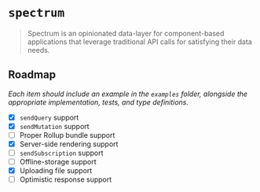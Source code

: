 # `spectrum`

> Spectrum is an opinionated data-layer for component-based applications that
> leverage traditional API calls for satisfying their data needs.

## Roadmap

_Each item should include an example in the `examples` folder, alongside the
appropriate implementation, tests, and type definitions._

- [x] `sendQuery` support
- [x] `sendMutation` support
- [ ] Proper Rollup bundle support
- [x] Server-side rendering support
- [ ] `sendSubscription` support
- [ ] Offline-storage support
- [x] Uploading file support
- [ ] Optimistic response support
